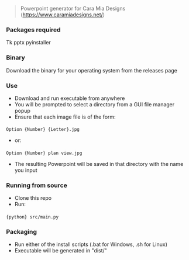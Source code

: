 > Powerpoint generator for Cara Mia Designs (https://www.caramiadesigns.net/)

### Packages required
Tk
pptx
pyinstaller

### Binary
Download the binary for your operating system from the releases page

### Use
- Download and run executable from anywhere
- You will be prompted to select a directory from a GUI file manager popup
- Ensure that each image file is of the form: 
####    
    Option {Number} {Letter}.jpg
- or: 
####    
    Option {Number} plan view.jpg
- The resulting Powerpoint will be saved in that directory with the name you input

### Running from source
- Clone this repo
- Run:
####    
    {python} src/main.py

### Packaging
- Run either of the install scripts (.bat for Windows, .sh for Linux)
- Executable will be generated in "dist/"

